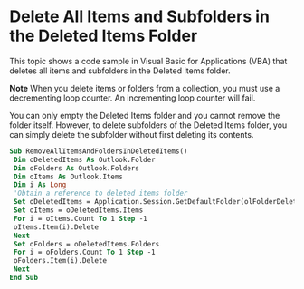 
# Delete All Items and Subfolders in the Deleted Items Folder

This topic shows a code sample in Visual Basic for Applications (VBA) that deletes all items and subfolders in the Deleted Items folder. 


 **Note**  When you delete items or folders from a collection, you must use a decrementing loop counter. An incrementing loop counter will fail.


You can only empty the Deleted Items folder and you cannot remove the folder itself. However, to delete subfolders of the Deleted Items folder, you can simply delete the subfolder without first deleting its contents.




```vb
Sub RemoveAllItemsAndFoldersInDeletedItems() 
 Dim oDeletedItems As Outlook.Folder 
 Dim oFolders As Outlook.Folders 
 Dim oItems As Outlook.Items 
 Dim i As Long 
 'Obtain a reference to deleted items folder 
 Set oDeletedItems = Application.Session.GetDefaultFolder(olFolderDeletedItems) 
 Set oItems = oDeletedItems.Items 
 For i = oItems.Count To 1 Step -1 
 oItems.Item(i).Delete 
 Next 
 Set oFolders = oDeletedItems.Folders 
 For i = oFolders.Count To 1 Step -1 
 oFolders.Item(i).Delete 
 Next 
End Sub
```

